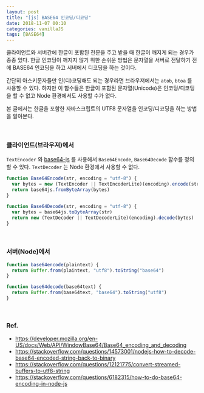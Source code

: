 ```yaml
---
layout: post
title: "[js] BASE64 인코딩/디코딩"
date: 2018-11-07 00:10
categories: vanillaJS
tags: [BASE64]
---
```


클라이언트와 서버간에 한글이 포함된 전문을 주고 받을 때 한글이 깨지게 되는 경우가 종종 있다. 한글 인코딩이 깨지지 않기 위한 손쉬운 방법은 문자열을 서버로 전달하기 전에 BASE64 인코딩을 하고 서버에서 디코딩을 하는 것이다.

간단히 아스키문자들만 인(디)코딩해도 되는 경우라면 브라우져에서는 `atob`, `btoa` 를 사용할 수 있다. 하지만 이 함수들은 한글이 포함된 문자열(Unicode)은 인코딩/디코딩을 할 수 없고 Node 환경에서도 사용할 수가 없다.

본 글에서는 한글을 포함한 자바스크립트의 UTF8 문자열을 인코딩/디코딩을 하는 방법을 알아본다.

<br>

### 클라이언트(브라우져)에서

`TextEncoder` 와 [base64-js][1] 를 사용해서 `Base64Encode`, `Base64Decode` 함수를 정의할 수 있다. `TextDecoder` 는 Node 환경에서 사용할 수 없다.

```javascript
function Base64Encode(str, encoding = "utf-8") {
  var bytes = new (TextEncoder || TextEncoderLite)(encoding).encode(str)
  return base64js.fromByteArray(bytes)
}

function Base64Decode(str, encoding = "utf-8") {
  var bytes = base64js.toByteArray(str)
  return new (TextDecoder || TextDecoderLite)(encoding).decode(bytes)
}
```

<br>

### 서버(Node)에서

```javascript
function base64encode(plaintext) {
  return Buffer.from(plaintext, "utf8").toString("base64")
}

function base64decode(base64text) {
  return Buffer.from(base64text, "base64").toString("utf8")
}
```

<br>

### Ref.

- <https://developer.mozilla.org/en-US/docs/Web/API/WindowBase64/Base64_encoding_and_decoding>
- <https://stackoverflow.com/questions/14573001/nodejs-how-to-decode-base64-encoded-string-back-to-binary>
- <https://stackoverflow.com/questions/12121775/convert-streamed-buffers-to-utf8-string>
- <https://stackoverflow.com/questions/6182315/how-to-do-base64-encoding-in-node-js>

[1]: https://github.com/beatgammit/base64-js

